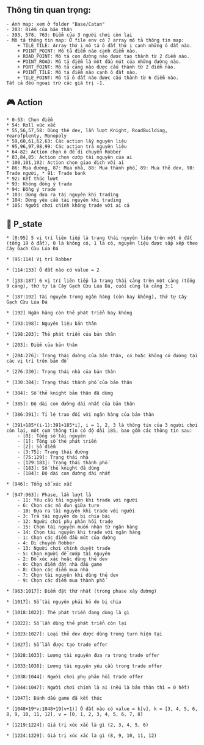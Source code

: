 ##  Thông tin quan trọng:
    - Ảnh map: xem ở folder "Base/Catan"
    - 203: Điểm của bản thân
    - 393, 578, 763: Điểm của 3 người chơi còn lại
    - Mô tả thông tin map: Ở file env có 7 array mô tả thông tin map:
        + TILE_TILE: Array thứ i mô tả ô đất thứ i cạnh những ô đất nào.
        + POINT_POINT: Mô tả điểm nào cạnh điểm nào.
        + ROAD_POINT: Mô tả con đường nào được tạo thành từ 2 điểm nào.
        + POINT_ROAD: Mô tả điểm là một đầu mút của những đường nào.
        + PORT_POINT: Mô tả cảng nào được cấu thành từ 2 điểm nào.
        + POINT_TILE: Mô tả điểm nào cạnh ô đất nào.
        + TILE_POINT: Mô tả ô đất nào được cấu thành từ 6 điểm nào.
    Tất cả đều ngoại trừ các giá trị -1.


## :video_game: Action
    * 0-53: Chọn điểm
    * 54: Roll xúc xắc
    * 55,56,57,58: Dùng thẻ dev, lần lượt Knight, RoadBuilding, Yearofplenty, Monopoly
    * 59,60,61,62,63: Các action lấy nguyên liệu
    * 95,96,97,98,99: Các action trả nguyên liệu
    * 64-82: Action chọn ô để di chuyển Robber
    * 83,84,85: Action chọn cướp tài nguyên của ai
    * 100,101,102: Action chọn giao dịch với ai
    * 86: Mua đường, 87: Mua nhà, 88: Mua thành phố, 89: Mua thẻ dev, 90: Trade người, * 91: Trade bank
    * 92: Kết thúc lượt
    * 93: Không đồng ý trade
    * 94: Đồng ý trade
    * 103: Dừng đưa ra tài nguyên khi trading
    * 104: Dừng yêu cầu tài nguyên khi trading
    * 105: Người chơi chính không trade với ai cả

## :bust_in_silhouette: P_state
    * [0:95] 5 vị trí liên tiếp là trạng thái nguyên liệu trên một ô đất (tổng 19 ô đất), 0 là không có, 1 là có, nguyên liệu được sắp xếp theo Cây Gạch Cừu Lúa Đá

    * [95:114] Vị trí Robber

    * [114:133] Ô đất nào có value = 2

    * [133:187] 6 vị trí liên tiếp là trạng thái cảng trên một cảng (tổng 9 cảng), thứ tự là Cây Gạch Cừu Lúa Đá, cuối cùng là cảng 3:1

    * [187:192] Tài nguyên trong ngân hàng (còn hay không), thứ tự Cây Gạch Cừu Lúa Đá

    * [192] Ngân hàng còn thẻ phát triển hay không

    * [193:198]: Nguyên liệu bản thân

    * [198:203]: Thẻ phát triển của bản thân

    * [203]: Điểm của bản thân

    * [204:276]: Trạng thái đường của bản thân, có hoặc không có đường tại các vị trí trên bản đồ

    * [276:330]: Trạng thái nhà của bản thân

    * [330:384]: Trạng thái thành phố của bản thân

    * [384]: Số thẻ knight bản thân đã dùng

    * [385]: Độ dài con đường dài nhất của bản thân

    * [386:391]: Tỉ lệ trao đổi với ngân hàng của bản thân

    * [391+185*(i-1):391+185*i], i = 1, 2, 3 là thông tin của 3 người chơi còn lại, một cụm thông tin có độ dài 185, bao gồm các thông tin sau:
        - [0]: Tổng số tài nguyên
        - [1]: Tổng số thẻ phát triển
        - [2]: Số điểm
        - [3:75]: Trạng thái đường
        - [75:129]: Trạng thái nhà
        - [129:183]: Trạng thái thành phố
        - [183]: Số thẻ knight đã dùng
        - [184]: Độ dài con đường dài nhất

    * [946]: Tổng số xúc xắc

    * [947:963]: Phase, lần lượt là
        - 11: Yêu cầu tài nguyên khi trade với người
        - 6: Chọn các mô đun giữa turn
        - 10: Đưa ra tài nguyên khi trade với người
        - 3: Trả tài nguyên do bị chia bài
        - 12: Người chơi phụ phản hồi trade
        - 15: Chọn tài nguyên muốn nhận từ ngân hàng
        - 14: Chọn tài nguyên khi trade với ngân hàng
        - 1: Chọn các điểm đầu mút của đường
        - 4: Di chuyển Robber
        - 13: Người chơi chính duyệt trade
        - 5: Chọn người để cướp tài nguyên
        - 2: Đổ xúc xắc hoặc dùng thẻ dev
        - 0: Chọn điểm đặt nhà đầu game
        - 8: Chọn các điểm mua nhà
        - 7: Chọn tài nguyên khi dùng thẻ dev
        - 9: Chọn các điểm mua thành phố

    * [963:1017]: Điểm đặt thứ nhất (trong phase xây đường)

    * [1017]: Số tài nguyên phải bỏ do bị chia

    * [1018:1022]: Thẻ phát triển đang dùng là gì

    * [1022]: Số lần dùng thẻ phát triển còn lại

    * [1023:1027]: Loại thẻ dev được dùng trong turn hiện tại

    * [1027]: Số lần được tạo trade offer

    * [1028:1033]: Lượng tài nguyên đưa ra trong trade offer

    * [1033:1038]: Lượng tài nguyên yêu cầu trong trade offer

    * [1038:1044]: Người chơi phụ phản hồi trade offer

    * [1044:1047]: Người chơi chính là ai (nếu là bản thân thì = 0 hết)

    * [1047]: Đánh dấu game đã kết thúc

    * [1048+19*v:1048+19(v+1)] Ô đất nào có value = k[v], k = [3, 4, 5, 6, 8, 9, 10, 11, 12], v = [0, 1, 2, 3, 4, 5, 6, 7, 8]

    * [1219:1224]: Giá trị xúc xắc là gì (2, 3, 4, 5, 6)

    * [1224:1229]: Giá trị xúc xắc là gì (8, 9, 10, 11, 12)

